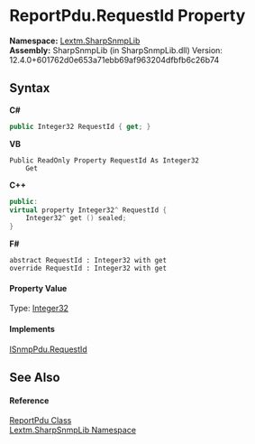 # ReportPdu.RequestId Property 
 

**Namespace:**&nbsp;<a href="N_Lextm_SharpSnmpLib">Lextm.SharpSnmpLib</a><br />**Assembly:**&nbsp;SharpSnmpLib (in SharpSnmpLib.dll) Version: 12.4.0+601762d0e653a71ebb69af963204dfbfb6c26b74

## Syntax

**C#**<br />
``` C#
public Integer32 RequestId { get; }
```

**VB**<br />
``` VB
Public ReadOnly Property RequestId As Integer32
	Get
```

**C++**<br />
``` C++
public:
virtual property Integer32^ RequestId {
	Integer32^ get () sealed;
}
```

**F#**<br />
``` F#
abstract RequestId : Integer32 with get
override RequestId : Integer32 with get
```


#### Property Value
Type: <a href="T_Lextm_SharpSnmpLib_Integer32">Integer32</a>

#### Implements
<a href="P_Lextm_SharpSnmpLib_ISnmpPdu_RequestId">ISnmpPdu.RequestId</a><br />

## See Also


#### Reference
<a href="T_Lextm_SharpSnmpLib_ReportPdu">ReportPdu Class</a><br /><a href="N_Lextm_SharpSnmpLib">Lextm.SharpSnmpLib Namespace</a><br />